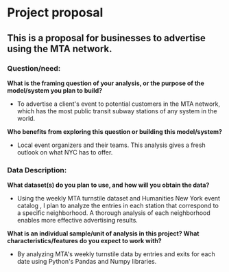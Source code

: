 # Project proposal 
## This is a proposal for businesses to advertise using the MTA network.

### **Question/need:**

**What is the framing question of your analysis, or the purpose of the model/system you plan to build?**
  - To advertise a client's event to potential customers in the MTA network, which has the most public transit subway stations of any system in the world.
  
**Who benefits from exploring this question or building this model/system?**
  - Local event organizers and their teams. This analysis gives a fresh outlook on what NYC has to offer.

### **Data Description:**

**What dataset(s) do you plan to use, and how will you obtain the data?**
   - Using the weekly MTA turnstile dataset and Humanities New York event catalog , I plan to analyze the entries in each station that correspond to a specific neighborhood. A thorough analysis of each neighborhood enables more effective advertising results.
   
**What is an individual sample/unit of analysis in this project? What characteristics/features do you expect to work with?**
   - By analyzing MTA's weekly turnstile data by entries and exits for each date using Python's Pandas and Numpy libraries.
